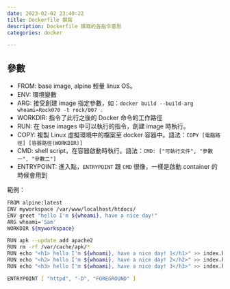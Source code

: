 ```yaml
---
date: 2023-02-02 23:40:22
title: Dockerfile 撰寫
description: Dockerfile 撰寫的各指令意思
categories: docker

---
```


## 參數

- FROM: base image, alpine 輕量 linux OS。
- ENV: 環境變數
- ARG: 接受創建 image 指定參數，如：`docker build --build-arg whoami=Rock070 -t rock/007 .`
- WORKDIR: 指令了此行之後的 Docker 命令的工作路徑
- RUN: 在 base images 中可以執行的指令，創建 image 時執行。
- COPY: 複製 Linux 虛擬環境中的檔案至 docker 容器中。語法：`COPY [電腦路徑] [容器路徑(WORKDIR)]`
- CMD: shell script，在容器啟動時執行。語法：`CMD: ["可執行文件", "參數一", "參數二"]`
- ENTRYPOINT:  進入點，`ENTRYPOINT` 跟 `CMD` 很像，一樣是啟動 container 的時候會用到

範例：

```zsh
FROM alpine:latest
ENV myworkspace /var/www/localhost/htdocs/
ENV greet "hello I'm ${whoami}, have a nice day!"
ARG whoami='Sam'
WORKDIR ${myworkspace}

RUN apk --update add apache2
RUN rm -rf /var/cache/apk/*
RUN echo "<h1> hello I'm ${whoami}, have a nice day! 1</h1>" >> index.html
RUN echo "<h2> hello I'm ${whoami}, have a nice day! 2</h2>" >> index.html
RUN echo "<h3> hello I'm ${whoami}, have a nice day! 3</h3>" >> index.html

ENTRYPOINT [ "httpd", "-D", "FOREGROUND" ]
```
